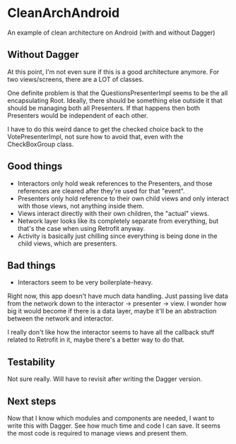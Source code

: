 # CleanArchAndroid
An example of clean architecture on Android (with and without Dagger)


Without Dagger
----
At this point, I'm not even sure if this is a good architecture anymore.
For two views/screens, there are a LOT of classes.

One definite problem is that the QuestionsPresenterImpl seems to be the all encapsulating Root. Ideally, there should be something else outside it that should be managing both all Presenters. If that happens then both Presenters would be independent of each other.

I have to do this weird dance to get the checked choice back to the VotePresenterImpl, not sure how to avoid that, even with the CheckBoxGroup class.


Good things
---
- Interactors only hold weak references to the Presenters, and those references are cleared after they're used for that "event".
- Presenters only hold reference to their own child views and only interact with those views, not anything inside them.
- Views interact directly with their own children, the "actual" views.
- Network layer looks like its completely separate from everything, but that's the case when using Retrofit anyway.
- Activity is basically just chilling since everything is being done in the child views, which are presenters.

Bad things
----
- Interactors seem to be very boilerplate-heavy.

Right now, this app doesn't have much data handling. Just passing live data from the network down to the interactor -> presenter -> view. I wonder how big it would become if there is a data layer, maybe it'll be an abstraction between the network and interactor.

I really don't like how the interactor seems to have all the callback stuff related to Retrofit in it, maybe there's a better way to do that.


Testability
-----
Not sure really. Will have to revisit after writing the Dagger version.


Next steps
-----
Now that I know which modules and components are needed, I want to write this with Dagger. See how much time and code I can save. It seems the most code is required to manage views and present them.